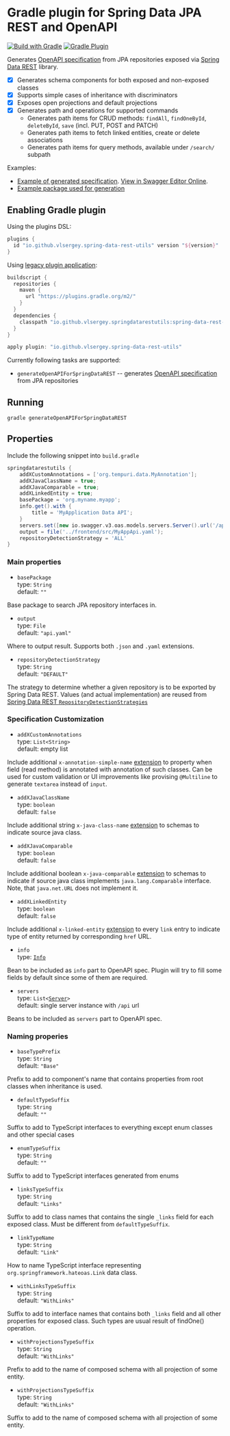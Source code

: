 # Gradle plugin for Spring Data JPA REST and OpenAPI  

[![Build with Gradle](https://github.com/vlsergey/spring-data-rest-utils/actions/workflows/build.yml/badge.svg?branch=master)](https://github.com/vlsergey/spring-data-rest-utils/actions/workflows/build.yml)
[![Gradle Plugin](https://img.shields.io/maven-metadata/v?label=Gradle%20Plugin&metadataUrl=https://plugins.gradle.org/m2/io/github/vlsergey/spring-data-rest-utils/io.github.vlsergey.spring-data-rest-utils.gradle.plugin/maven-metadata.xml)](https://plugins.gradle.org/plugin/io.github.vlsergey.spring-data-rest-utils)

Generates [OpenAPI specification](https://swagger.io/specification/) from JPA repositories exposed via [Spring Data REST](https://spring.io/projects/spring-data-rest) library.

- [x] Generates schema components for both exposed and non-exposed classes
- [x] Supports simple cases of inheritance with discriminators
- [x] Exposes open projections and default projections
- [X] Generates path and operations for supported commands
  - Generates path items for CRUD methods: `findAll`, `findOneById`, `deleteById`, `save` (incl. PUT, POST and PATCH)
  - Generates path items to fetch linked entities, create or delete associations
  - Generates path items for query methods, available under `/search/` subpath

Examples:
- [Example of generated specification](https://github.com/vlsergey/spring-data-rest-utils/blob/master/src/test/resources/io/github/vlsergey/springdatarestutils/expected-example.yaml). [View in Swagger Editor Online](https://editor.swagger.io/?url=https://raw.githubusercontent.com/vlsergey/spring-data-rest-utils/master/src/test/resources/io/github/vlsergey/springdatarestutils/expected-example.yaml).
- [Example package used for generation](https://github.com/vlsergey/spring-data-rest-utils/tree/master/src/test/java/io/github/vlsergey/springdatarestutils/example)

## Enabling Gradle plugin
Using the plugins DSL:
```groovy
plugins {
  id "io.github.vlsergey.spring-data-rest-utils" version "${version}"
}
```

Using [legacy plugin application](https://docs.gradle.org/current/userguide/plugins.html#sec:old_plugin_application):
```groovy
buildscript {
  repositories {
    maven {
      url "https://plugins.gradle.org/m2/"
    }
  }
  dependencies {
    classpath "io.github.vlsergey.springdatarestutils:spring-data-rest-utils:${version}"
  }
}

apply plugin: "io.github.vlsergey.spring-data-rest-utils"
```

Currently following tasks are supported:
- `generateOpenAPIForSpringDataREST` -- generates [OpenAPI specification](https://swagger.io/specification/) from JPA repositories

## Running
`gradle generateOpenAPIForSpringDataREST`

## Properties

Include the following snippet into `build.gradle`
```groovy
springdatarestutils {
    addXCustomAnnotations = ['org.tempuri.data.MyAnnotation'];
    addXJavaClassName = true;
    addXJavaComparable = true;
    addXLinkedEntity = true;
    basePackage = 'org.myname.myapp';
    info.get().with {
        title = 'MyApplication Data API';
    }
    servers.set([new io.swagger.v3.oas.models.servers.Server().url('/api/data')]);
    output = file('../frontend/src/MyAppApi.yaml');
    repositoryDetectionStrategy = 'ALL'
}
```

### Main properties

* `basePackage`<br>
type: `String`<br>
default: `""`

Base package to search JPA repository interfaces in.

* `output`<br>
type: `File`<br>
default: `"api.yaml"`

Where to output result. Supports both `.json` and `.yaml` extensions.

* `repositoryDetectionStrategy`<br>
type: `String`<br>
default: `"DEFAULT"`

The strategy to determine whether a given repository is to be exported by Spring Data REST. Values (and actual implementation) are reused from [Spring Data REST `RepositoryDetectionStrategies`](https://docs.spring.io/spring-data/rest/docs/current/api/org/springframework/data/rest/core/mapping/RepositoryDetectionStrategy.RepositoryDetectionStrategies.html)

### Specification Customization 

* `addXCustomAnnotations`<br>
type: `List<String>`<br>
default: empty list

Include additional `x-annotation-simple-name` [extension](https://swagger.io/docs/specification/openapi-extensions/) to property when field (read method) is annotated with annotation of such classes. Can be used for custom validation or UI improvements like provising `@Multiline` to generate `textarea` instead of `input`.

* `addXJavaClassName`<br>
type: `boolean`<br>
default: `false`

Include additional string `x-java-class-name` [extension](https://swagger.io/docs/specification/openapi-extensions/) to schemas to indicate source java class.

* `addXJavaComparable`<br>
type: `boolean`<br>
default: `false`

Include additional boolean `x-java-comparable` [extension](https://swagger.io/docs/specification/openapi-extensions/) to schemas to indicate if source java class implements `java.lang.Comparable` interface. Note, that `java.net.URL` does not implement it.

* `addXLinkedEntity`<br>
type: `boolean`<br>
default: `false`

Include additional `x-linked-entity` [extension](https://swagger.io/docs/specification/openapi-extensions/) to every `link` entry to indicate type of entity returned by corresponding `href` URL.

* `info`<br>
type: [`Info`](https://github.com/swagger-api/swagger-core/blob/master/modules/swagger-models/src/main/java/io/swagger/v3/oas/models/info/Info.java)

Bean to be included as `info` part to OpenAPI spec. Plugin will try to fill some fields by default since some of them are required.

* `servers`<br>
type: `List<`[`Server`](https://github.com/swagger-api/swagger-core/blob/master/modules/swagger-models/src/main/java/io/swagger/v3/oas/models/servers/Server.java)`>`<br>
default: single server instance with `/api` url

Beans to be included as `servers` part to OpenAPI spec.

### Naming properies

* `baseTypePrefix`<br>
type: `String`<br>
default: `"Base"`

Prefix to add to component's name that contains properties from root classes when inheritance is used.

* `defaultTypeSuffix`<br>
type: `String`<br>
default: `""`

Suffix to add to TypeScript interfaces to everything except enum classes and other special cases

* `enumTypeSuffix`<br>
type: `String`<br>
default: `""`

Suffix to add to TypeScript interfaces generated from enums

* `linksTypeSuffix`<br>
type: `String`<br>
default: `"Links"`

Suffix to add to class names that contains the single `_links` field for each exposed class. Must be different from `defaultTypeSuffix`.

* `linkTypeName`<br>
type: `String`<br>
default: `"Link"`

How to name TypeScript interface representing `org.springframework.hateoas.Link` data class.

* `withLinksTypeSuffix`<br>
type: `String`<br>
default: `"WithLinks"`

Suffix to add to interface names that contains both `_links` field and all other properties for exposed class. Such types are usual result of findOne() operation.

* `withProjectionsTypeSuffix`<br>
type: `String`<br>
default: `"WithLinks"`

Prefix to add to the name of composed schema with all projection of some entity.

* `withProjectionsTypeSuffix`<br>
type: `String`<br>
default: `"WithLinks"`

Suffix to add to the name of composed schema with all projection of some entity.
